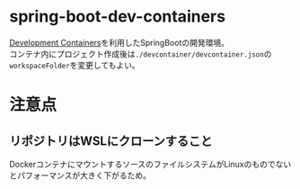 # spring-boot-dev-containers
[Development Containers](https://containers.dev/)を利用したSpringBootの開発環境。  
コンテナ内にプロジェクト作成後は`./devcontainer/devcontainer.json`の`workspaceFolder`を変更してもよい。  

# 注意点
## リポジトリはWSLにクローンすること
DockerコンテナにマウントするソースのファイルシステムがLinuxのものでないとパフォーマンスが大きく下がるため。  
